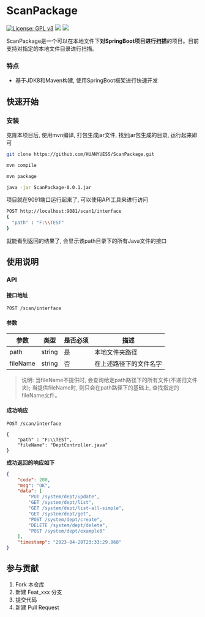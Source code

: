 # ScanPackage

[![License: GPL v3](https://img.shields.io/badge/License-GPLv3-blue.svg)](https://www.gnu.org/licenses/gpl-3.0)
![](https://img.shields.io/badge/version-0.0.1-brightgreen.svg)
![](https://img.shields.io/badge/Java-8-green.svg)

ScanPackage是一个可以在本地文件下**对SpringBoot项目进行扫描**的项目。目前支持对指定的本地文件目录进行扫描。

### 特点

- 基于JDK8和Maven构建, 使用SpringBoot框架进行快速开发

## 快速开始

### 安装

克隆本项目后, 使用mvn编译, 打包生成jar文件, 找到jar包生成的目录, 运行起来即可

```bash
git clone https://github.com/HUANYUESS/ScanPackage.git

mvn compile

mvn package

java -jar ScanPackage-0.0.1.jar
```

项目就在9091端口运行起来了, 可以使用API工具来进行访问

```bash
POST http://localhost:9081/scan1/interface
{
  "path" : "F:\\TEST"
}
```

就能看到返回的结果了, 会显示该path目录下的所有Java文件的接口


## 使用说明

### API

#### 接口地址

```http request
POST /scan/interface
```

#### 参数

| 参数       | 类型     | 是否必须 | 描述          |
|----------|--------|------|-------------|
| path     | string | 是    | 本地文件夹路径     |
| fileName | string | 否    | 在上述路径下的文件名字 |

> 说明: 当fileName不提供时, 会查询给定path路径下的所有文件(不递归文件夹); 当提供fileName时, 则只会在path路径下的基础上, 查找指定的fileName文件。


#### 成功响应
```http request
POST /scan/interface

{
    "path" : "F:\\TEST",
    "fileName": "DeptController.java"
}

```

**成功返回的响应如下**
```json
{
	"code": 200,
	"msg": "OK",
	"data": [
		"PUT /system/dept/update",
		"GET /system/dept/list",
		"GET /system/dept/list-all-simple",
		"GET /system/dept/get",
		"POST /system/dept/create",
		"DELETE /system/dept/delete",
		"POST /system/dept/example0"
	],
	"timestamp": "2023-04-20T23:33:29.868"
}
```

## 参与贡献

1.  Fork 本仓库
2.  新建 Feat_xxx 分支
3.  提交代码
4.  新建 Pull Request


